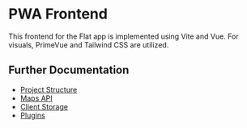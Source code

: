 # PWA Frontend

This frontend for the Flat app is implemented using Vite and Vue.
For visuals, PrimeVue and Tailwind CSS are utilized.

## Further Documentation

* [Project Structure](/docs/frontend-pwa/project-structure.md)
* [Maps API](/docs/frontend-pwa/maps-api.md)
* [Client Storage](/docs/frontend-pwa/client-storage.md)
* [Plugins](/docs/frontend-pwa/plugins.md)
